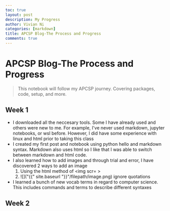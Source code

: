 ```yaml
---
toc: true
layout: post
description: My Progress
author: Vivian Ni
categories: [markdown]
title: APCSP Blog-The Process and Progress
comments: true
---
```


# APCSP Blog-The Process and Progress
>This notebook will follow my APCSP journey. Covering packages, code, setup, and more.

## Week 1
- I downloaded all the neccesary tools. Some I have already used and others were new to me. For example, I've never used markdown, jupyter notebooks, or wsl before. However, I did have some experience with linux and html prior to taking this class
- I created my first post and notebook using python hello and markdown syntax. Markdown also uses html so I like that I was able to switch between markdown and html code.
- I also learned how to add images and through trial and error, I have discovered 2 ways to add an image
    1. Using the html method of <img scr= > 
    2. ![]("{{" site.baseurl "}}"/filepath/image.png) ignore quotations
- I learned a bunch of new vocab terms in regard to computer science. This includes commands and terms to describe different syntaxes

## Week 2